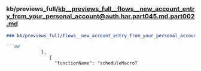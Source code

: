 ### kb/previews_full/kb__previews_full__flows__new_account_entry_from_your_personal_account@auth.har.part045.md.part002.md

```md
### kb/previews_full/flows__new_account_entry_from_your_personal_account@auth.har.part045.md (part 002)

```md
             },
                {
                  "functionName": "scheduleMacroT
```

```

```
